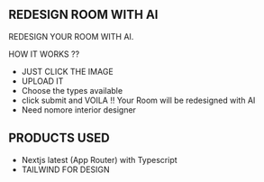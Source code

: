 
## REDESIGN ROOM WITH AI

REDESIGN YOUR ROOM WITH AI. 

HOW IT WORKS ??

- JUST CLICK THE IMAGE 
- UPLOAD IT 
- Choose the types available
- click submit and VOILA !! Your Room will be redesigned with AI
- Need nomore interior designer

## PRODUCTS USED
- Nextjs latest (App Router) with Typescript
- TAILWIND FOR DESIGN
